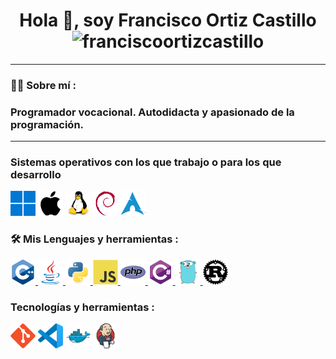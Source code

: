 <h1 align="center">Hola 👋, soy Francisco Ortiz Castillo
<img src="https://komarev.com/ghpvc/?username=franciscoortizcastillo&label=Profile%20views&color=0e75b6&style=flat" alt="franciscoortizcastillo" />
</h1>

---
 <div id="header" align="left">

### :man_technologist: Sobre mí :
<h3 align="left">Programador vocacional. Autodidacta y apasionado de la programación.</h3>

---

### Sistemas operativos con los que trabajo o para los que desarrollo

<p align="left">
<img src="https://github.com/devicons/devicon/blob/master/icons/windows11/windows11-original.svg" title="Windows" alt="Windows" width="40" height="40" />
<img src="https://github.com/devicons/devicon/blob/master/icons/apple/apple-original.svg" title="macOS" alt="macOS" width="40" height="40" />
<img src="https://github.com/devicons/devicon/blob/master/icons/linux/linux-original.svg" title="Linux" alt="Linux" width="40" height="40" />
<img src="https://github.com/devicons/devicon/blob/master/icons/debian/debian-original.svg" title="Debian" alt="Debian" width="40" height="40"/>
<img src="https://github.com/devicons/devicon/blob/master/icons/archlinux/archlinux-original.svg" title="Arch Linux" alt="Arch Linux"  width="40" height="40" />
</p>

### :hammer_and_wrench: Mis Lenguajes y herramientas :
<p align="left"> 
<a href="https://www.w3schools.com/cpp/" target="_blank" rel="noreferrer"> <img src="https://raw.githubusercontent.com/devicons/devicon/master/icons/cplusplus/cplusplus-original.svg" alt="cplusplus" width="40" height="40"/> </a> 
 <a href="https://www.java.com" target="_blank" rel="noreferrer"> <img src="https://raw.githubusercontent.com/devicons/devicon/master/icons/java/java-original.svg" alt="java" width="40" height="40"/> </a> 
 <a href="https://www.python.org" target="_blank" rel="noreferrer"> <img src="https://raw.githubusercontent.com/devicons/devicon/master/icons/python/python-original.svg" alt="python" width="40" height="40"/> </a> 
 <a href="https://developer.mozilla.org/en-US/docs/Web/JavaScript" target="_blank" rel="noreferrer"> <img src="https://raw.githubusercontent.com/devicons/devicon/master/icons/javascript/javascript-original.svg" alt="javascript" width="40" height="40"/> </a> 
<a href="https://www.php.net" target="_blank" rel="noreferrer"> <img src="https://raw.githubusercontent.com/devicons/devicon/master/icons/php/php-original.svg" alt="php" width="40" height="40"/> </a> 
<a href="https://www.w3schools.com/cs/" target="_blank" rel="noreferrer"> <img src="https://raw.githubusercontent.com/devicons/devicon/master/icons/csharp/csharp-original.svg" alt="csharp" width="40" height="40"/> </a> 
<a href="https://golang.org" target="_blank" rel="noreferrer"> <img src="https://raw.githubusercontent.com/devicons/devicon/master/icons/go/go-original.svg" alt="go" width="40" height="40"/> </a> 
<a href="https://www.rust-lang.org" target="_blank" rel="noreferrer"> <img style="background-color:#FFF;" src="https://raw.githubusercontent.com/devicons/devicon/master/icons/rust/rust-original.svg" alt="rust" width="40" height="40"/> </a> 
</p>


### Tecnologías y herramientas :

<p align="left">
<img src="https://github.com/devicons/devicon/blob/master/icons/git/git-original.svg" title="Git" alt="Git" width="40" height="40" />
<img src="https://github.com/devicons/devicon/blob/master/icons/vscode/vscode-original.svg" title="Visual Studio Code" alt="Visual Studio Code" width="40" height="40" />
<img src="https://github.com/devicons/devicon/blob/master/icons/docker/docker-original.svg" title="Docker" alt="Docker" width="40" height="40"/>
<img src="https://github.com/devicons/devicon/blob/master/icons/jenkins/jenkins-original.svg" title="Jenkins" alt="Jenkins"  width="40" height="40" />
</p>

